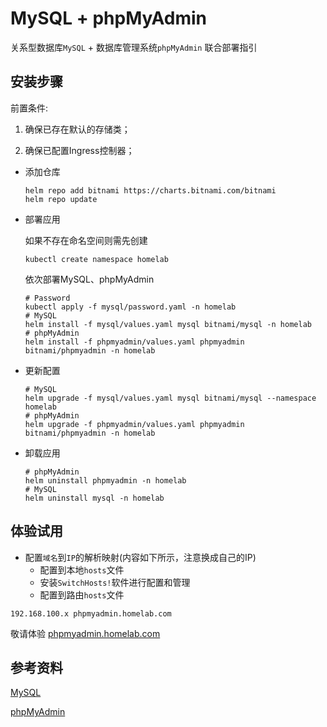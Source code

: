 # MySQL + phpMyAdmin

关系型数据库`MySQL` + 数据库管理系统`phpMyAdmin` 联合部署指引

## 安装步骤

前置条件:

1. 确保已存在默认的存储类；

2. 确保已配置Ingress控制器；

- 添加仓库

    ```shell
    helm repo add bitnami https://charts.bitnami.com/bitnami
    helm repo update
    ```

- 部署应用

    如果不存在命名空间则需先创建

    ```shell
    kubectl create namespace homelab
    ```

    依次部署MySQL、phpMyAdmin

    ```shell
    # Password
    kubectl apply -f mysql/password.yaml -n homelab
    # MySQL
    helm install -f mysql/values.yaml mysql bitnami/mysql -n homelab
    # phpMyAdmin
    helm install -f phpmyadmin/values.yaml phpmyadmin bitnami/phpmyadmin -n homelab
    ```

- 更新配置

    ```shell
    # MySQL
    helm upgrade -f mysql/values.yaml mysql bitnami/mysql --namespace homelab
    # phpMyAdmin
    helm upgrade -f phpmyadmin/values.yaml phpmyadmin bitnami/phpmyadmin -n homelab
    ```

- 卸载应用

    ```shell
    # phpMyAdmin
    helm uninstall phpmyadmin -n homelab
    # MySQL
    helm uninstall mysql -n homelab
    ```

## 体验试用

- 配置`域名`到`IP`的解析映射(内容如下所示，注意换成自己的IP)
  - 配置到本地`hosts`文件
  - 安装`SwitchHosts!`软件进行配置和管理
  - 配置到路由`hosts`文件

```text
192.168.100.x phpmyadmin.homelab.com
```

敬请体验 [phpmyadmin.homelab.com](http://phpmyadmin.homelab.com/)

## 参考资料

[MySQL](https://artifacthub.io/packages/helm/bitnami/mysql)

[phpMyAdmin](https://artifacthub.io/packages/helm/bitnami/phpmyadmin)
